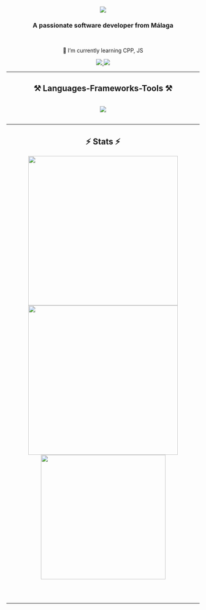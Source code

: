 <h1 align="center">
    <img src="https://readme-typing-svg.herokuapp.com/?font=Righteous&size=35&center=true&vCenter=true&width=500&height=70&duration=4000&lines=Hi+There!+👋;+I'm+Encheng!;" />
</h1>

<h3 align="center">A passionate software developer from Málaga</h3>

<br/>

<div align="center">
 
 🌱 I’m currently learning CPP, JS

 </div>
 
<div align="center"> 
  <a href="mailto:enchengzw@gmail.com">
    <img src="https://img.shields.io/badge/Gmail-333333?style=for-the-badge&logo=gmail&logoColor=red" />
  </a>
  <a href="https://www.linkedin.com/in/enchengzhou/" target="_blank">
    <img src="https://img.shields.io/badge/LinkedIn-0077B5?style=for-the-badge&logo=linkedin&logoColor=white" target="_blank" />
  </a>
</div>

 <hr/>
 
<h2 align="center">⚒️ Languages-Frameworks-Tools ⚒️</h2>
<br/>
<div align="center">
    <img src="https://skillicons.dev/icons?i=html,css,js,vscode,github,git,mysql,c,cpp,jest" />
</div>

<br/>
<hr/>

<h2 align="center">⚡ Stats ⚡</h2>
<div align=center>
  <img width=390 src="https://github-readme-stats.vercel.app/api?username=Enchengzw&theme=vue-dark&show_icons=true&hide_border=true&count_private=true"/><br/>
  <img width=390 src="https://github-readme-streak-stats.herokuapp.com/?user=Enchengzw&theme=vue-dark&hide_border=true" /><br/>
  <img width=325 align="center" src="https://github-readme-stats.vercel.app/api/top-langs/?username=Enchengzw&theme=vue-dark&show_icons=true&hide_border=true&layout=compact" /><br/>
</div>


<br/><br/>

<hr/>

<br/>

<br/>
